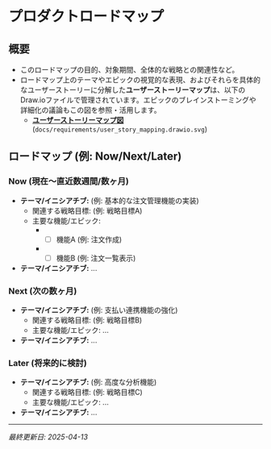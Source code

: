# プロダクトロードマップ

## 概要
* このロードマップの目的、対象期間、全体的な戦略との関連性など。
* ロードマップ上のテーマやエピックの視覚的な表現、およびそれらを具体的なユーザーストーリーに分解した**ユーザーストーリーマップ**は、以下のDraw.ioファイルで管理されています。エピックのブレインストーミングや詳細化の議論もこの図を参照・活用します。
  * **[ユーザーストーリーマップ図]( ../requirements/user_story_mapping.drawio.svg)** (`docs/requirements/user_story_mapping.drawio.svg`)

## ロードマップ (例: Now/Next/Later)

### Now (現在〜直近数週間/数ヶ月)
*   **テーマ/イニシアチブ:** (例: 基本的な注文管理機能の実装)
    *   関連する戦略目標: (例: 戦略目標A)
    *   主要な機能/エピック:
        *   - [ ] 機能A (例: 注文作成)
        *   - [ ] 機能B (例: 注文一覧表示)
*   **テーマ/イニシアチブ:** ...

### Next (次の数ヶ月)
*   **テーマ/イニシアチブ:** (例: 支払い連携機能の強化)
    *   関連する戦略目標: (例: 戦略目標B)
    *   主要な機能/エピック: ...
*   **テーマ/イニシアチブ:** ...

### Later (将来的に検討)
*   **テーマ/イニシアチブ:** (例: 高度な分析機能)
    *   関連する戦略目標: (例: 戦略目標C)
    *   主要な機能/エピック: ...
*   **テーマ/イニシアチブ:** ...

---
*最終更新日: 2025-04-13* 